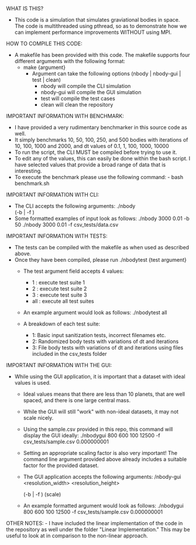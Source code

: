 WHAT IS THIS?
- This code is a simulation that simulates graviational bodies in space. The code is multithreaded using pthread, so as to demonstrate how
we can implement performance improvements WITHOUT using MPI. 

HOW TO COMPILE THIS CODE:

- A makefile has been provided with this code. The makefile supports four different arguments with the following format:
	- make {argument}
		- Argument can take the following options (nbody | nbody-gui | test | clean)
			- nbody will compile the CLI simulation
			- nbody-gui will compile the GUI simulation
			- test will compile the test cases
			- clean will clean the repository

IMPORTANT INFORMATION WITH BENCHMARK:

- I have provided a very rudimentary benchmarker in this source code as well.
- It simply benchmarks 10, 50, 100, 250, and 500 bodies with iterations of 10, 100, 1000 and 2000, and dt values of 0.1, 1, 100, 1000, 10000
- To run the script, the CLI MUST be compiled before trying to use it.
- To edit any of the values, this can easily be done within the bash script. I have selected values that provide a 
	broad range of data that is interesting.
- To execute the benchmark please use the following command:
		- bash benchmark.sh

IMPORTANT INFORMATION WITH CLI:

- The CLI accepts the following arguments:
		./nbody <iterations> <dt> (-b <bodies> | -f <filename>)
- Some formatted examples of input look as follows:
		./nbody 3000 0.01 -b 50
		./nbody 3000 0.01 -f csv_tests/data.csv

IMPORTANT INFORMATION WITH TESTS:

- The tests can be compiled with the makefile as when used as described above.
- Once they have been compiled, please run ./nbodytest {test argument}
	- The test argument field accepts 4 values:
		- 1 : execute test suite 1
		- 2 : execute test suite 2
		- 3 : execute test suite 3
		- all : execute all test suites
	- An example argument would look as follows:
		./nbodytest all
	
	- A breakdown of each test suite:
		- 1: Basic input sanitization tests, incorrect filenames etc.
		- 2: Randomized body tests with variations of dt and iterations
		- 3: File body tests with variations of dt and iterations using
			files included in the csv_tests folder


IMPORTANT INFORMATION WITH THE GUI:

- While using the GUI application, it is important that a dataset with ideal values is used.
	- Ideal values means that there are less than 10 planets, that are well spaced, and there is one large central mass.
	- While the GUI will still "work" with non-ideal datasets, it may not scale nicely.
	- Using the sample.csv provided in this repo, this command will display the GUI ideally:
		./nbodygui 800 600 100 12500 -f csv_tests/sample.csv 0.000000001
	- Setting an appropriate scaling factor is also very important! The command line argument provided above already includes
	  a suitable factor for the provided dataset.
	  
	- The GUI application accepts the following arguments:
		/nbody-gui <resolution_width> <resolution_height> <iterations> <dt> (-b <bodies> | -f <filename>) (scale)
	- An example formatted argument would look as follows:
		./nbodygui 800 600 100 12500 -f csv_tests/sample.csv 0.000000001
		
		
OTHER NOTES:
	- I have included the linear implementation of the code in the repository as well under the folder "Linear Implementation." 
	  This may be useful to look at in comparison to the non-linear approach.
